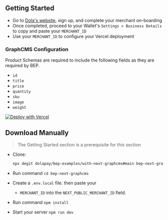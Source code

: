 ## Getting Started

- Go to [Dola's website](https://dola.me/), sign up, and complete your merchant on-boarding
- Once completed, proceed to your Wallet's `Settings > Business Details` to copy and paste your `MERCHANT_ID`
- Use your `MERCHANT_ID` to configure your Vercel deployment

### GraphCMS Configuration

Product Schemas are required to include the following fields as they are required by BEP.

- `id`
- `title`
- `price`
- `quantity`
- `sku`
- `image`
- `weight`

[![Deploy with Vercel](https://vercel.com/button)](https://vercel.com/new/git/external?repository-url=https%3A%2F%2Fgithub.com%2Fdolapay%2Fbep-examples%2Ftree%2Fmain%2Fwith-next-graphcms&env=NEXT_PUBLIC_MERCHANT_ID&envDescription=Your%20Merchant%20ID&envLink=https%3A%2F%2Fgithub.com%2Fdolapay%2Fbep-examples%2Ftree%2Fmain%2Fwith-next-graphcms%23getting-started)

## Download Manually

> The Getting Started section is a prerequisite for this section

- Clone:

  ```bash
  npx degit dolapay/bep-examples/with-next-graphcms#main bep-next-graphcms
  ```

- Run command `cd bep-next-graphcms`
- Create a `.env.local` file. then paste your
  - `MERCHANT_ID` into the `NEXT_PUBLIC_MERCHANT_ID` field.
- Run command `npm install`
- Start your server `npm run dev`

